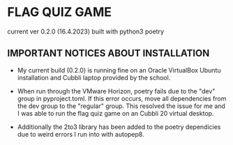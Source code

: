 # FLAG QUIZ GAME

current ver 0.2.0 (16.4.2023)
built with python3 poetry

## IMPORTANT NOTICES ABOUT INSTALLATION

- My current build (0.2.0) is running fine on an Oracle VirtualBox Ubuntu installation and Cubbli laptop provided by the school.

- When run through the VMware Horizon, poetry fails due to the "dev" group in pyproject.toml. If this error occurs, move all dependencies from the dev group to the "regular" group. This resolved the issue for me and I was able to run the flag quiz game on an Cubbli 20 virtual desktop.

- Additionally the 2to3 library has been added to the poetry dependicies due to weird errors I run into with autopep8.
